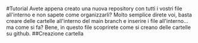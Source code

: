 #Tutorial
Avete appena creato una nuova repository con tutti i vostri file all'interno e non sapete come organizzarli?
Molto semplice direte voi, basta creare delle cartelle all'interno del main branch e inserire i file all'interno... ma come si fa?
Bene, in questo file scoprirete come si creano delle cartelle su github.
##Creazione cartella
